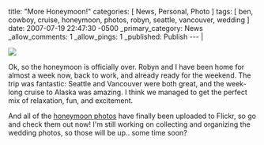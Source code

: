title: "More Honeymoon!"
categories: [ News, Personal, Photo ]
tags: [ ben, cowboy, cruise, honeymoon, photos, robyn, seattle, vancouver, wedding ]
date: 2007-07-19 22:47:30 -0500
_primary_category: News
_allow_comments: 1
_allow_pings: 1
_published: Publish
--- |

<div class="photo"><a href="http://benalman.com/photo/sets/72157600692792477/"><img src="http://farm2.static.flickr.com/1089/825201530_14da768294_t.jpg" /></a></div>

Ok, so the honeymoon is officially over. Robyn and I have been home for almost a week now, back to work, and already ready for the weekend. The trip was fantastic: Seattle and Vancouver were both great, and the week-long cruise to Alaska was amazing. I think we managed to get the perfect mix of relaxation, fun, and excitement.

And all of the <a href="http://benalman.com/photo/sets/72157600692792477/">honeymoon photos</a> have finally been uploaded to Flickr, so go and check them out now! I'm still working on collecting and organizing the wedding photos, so those will be up.. some time soon?

